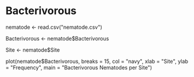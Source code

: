 # Bacterivorous
nematode <- read.csv("nematode.csv")

Bacterivorous <- nematode$Bacterivorous

Site <- nematode$Site

plot(nematode$Bacterivorous, 
     breaks = 15,
     col = "navy", 
     xlab = "Site",
     ylab = "Frequency",
     main = "Bacterivorous Nematodes per Site")
